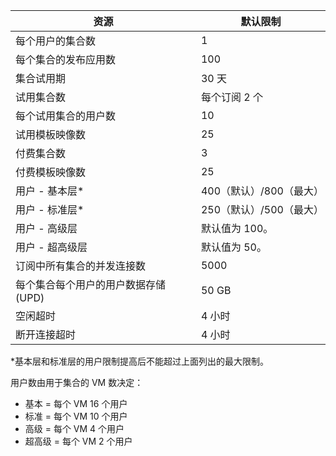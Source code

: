 
| 资源 | 默认限制 |
| --- | --- |
| 每个用户的集合数 |1 |
| 每个集合的发布应用数 |100 |
| 集合试用期 |30 天 |
| 试用集合数 |每个订阅 2 个 |
| 每个试用集合的用户数 |10 |
| 试用模板映像数 |25 |
| 付费集合数 |3 |
| 付费模板映像数 |25 |
| 用户 - 基本层* |400（默认）/800（最大） |
| 用户 - 标准层* |250（默认）/500（最大） |
| 用户 - 高级层 |默认值为 100。 |
| 用户 - 超高级层 |默认值为 50。 |
| 订阅中所有集合的并发连接数 |5000 |
| 每个集合每个用户的用户数据存储 (UPD) |50 GB |
| 空闲超时 |4 小时 |
| 断开连接超时 |4 小时 |

*基本层和标准层的用户限制提高后不能超过上面列出的最大限制。 

用户数由用于集合的 VM 数决定：

* 基本 = 每个 VM 16 个用户
* 标准 = 每个 VM 10 个用户
* 高级 = 每个 VM 4 个用户
* 超高级 = 每个 VM 2 个用户



<!--HONumber=Nov16_HO3-->


